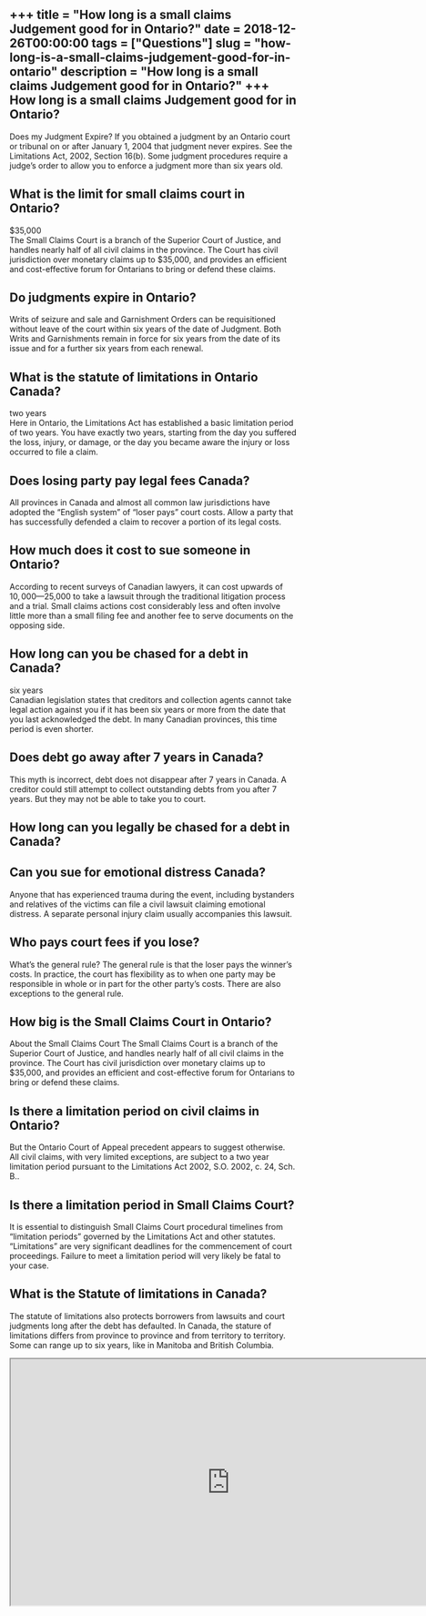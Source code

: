 +++
title = "How long is a small claims Judgement good for in Ontario?"
date = 2018-12-26T00:00:00
tags = ["Questions"]
slug = "how-long-is-a-small-claims-judgement-good-for-in-ontario"
description = "How long is a small claims Judgement good for in Ontario?"
+++
How long is a small claims Judgement good for in Ontario?
---------------------------------------------------------

Does my Judgment Expire? If you obtained a judgment by an Ontario court or tribunal on or after January 1, 2004 that judgment never expires. See the Limitations Act, 2002, Section 16(b). Some judgment procedures require a judge’s order to allow you to enforce a judgment more than six years old.

What is the limit for small claims court in Ontario?
----------------------------------------------------

$35,000  
The Small Claims Court is a branch of the Superior Court of Justice, and handles nearly half of all civil claims in the province. The Court has civil jurisdiction over monetary claims up to $35,000, and provides an efficient and cost-effective forum for Ontarians to bring or defend these claims.

Do judgments expire in Ontario?
-------------------------------

Writs of seizure and sale and Garnishment Orders can be requisitioned without leave of the court within six years of the date of Judgment. Both Writs and Garnishments remain in force for six years from the date of its issue and for a further six years from each renewal.

What is the statute of limitations in Ontario Canada?
-----------------------------------------------------

two years  
Here in Ontario, the Limitations Act has established a basic limitation period of two years. You have exactly two years, starting from the day you suffered the loss, injury, or damage, or the day you became aware the injury or loss occurred to file a claim.

Does losing party pay legal fees Canada?
----------------------------------------

All provinces in Canada and almost all common law jurisdictions have adopted the “English system” of “loser pays” court costs. Allow a party that has successfully defended a claim to recover a portion of its legal costs.

How much does it cost to sue someone in Ontario?
------------------------------------------------

According to recent surveys of Canadian lawyers, it can cost upwards of $10,000—$25,000 to take a lawsuit through the traditional litigation process and a trial. Small claims actions cost considerably less and often involve little more than a small filing fee and another fee to serve documents on the opposing side.

How long can you be chased for a debt in Canada?
------------------------------------------------

six years  
Canadian legislation states that creditors and collection agents cannot take legal action against you if it has been six years or more from the date that you last acknowledged the debt. In many Canadian provinces, this time period is even shorter.

Does debt go away after 7 years in Canada?
------------------------------------------

This myth is incorrect, debt does not disappear after 7 years in Canada. A creditor could still attempt to collect outstanding debts from you after 7 years. But they may not be able to take you to court.

How long can you legally be chased for a debt in Canada?
--------------------------------------------------------

Can you sue for emotional distress Canada?
------------------------------------------

Anyone that has experienced trauma during the event, including bystanders and relatives of the victims can file a civil lawsuit claiming emotional distress. A separate personal injury claim usually accompanies this lawsuit.

Who pays court fees if you lose?
--------------------------------

What’s the general rule? The general rule is that the loser pays the winner’s costs. In practice, the court has flexibility as to when one party may be responsible in whole or in part for the other party’s costs. There are also exceptions to the general rule.

How big is the Small Claims Court in Ontario?
---------------------------------------------

About the Small Claims Court The Small Claims Court is a branch of the Superior Court of Justice, and handles nearly half of all civil claims in the province. The Court has civil jurisdiction over monetary claims up to $35,000, and provides an efficient and cost-effective forum for Ontarians to bring or defend these claims.

Is there a limitation period on civil claims in Ontario?
--------------------------------------------------------

But the Ontario Court of Appeal precedent appears to suggest otherwise. All civil claims, with very limited exceptions, are subject to a two year limitation period pursuant to the Limitations Act 2002, S.O. 2002, c. 24, Sch. B..

Is there a limitation period in Small Claims Court?
---------------------------------------------------

It is essential to distinguish Small Claims Court procedural timelines from “limitation periods” governed by the Limitations Act and other statutes. “Limitations” are very significant deadlines for the commencement of court proceedings. Failure to meet a limitation period will very likely be fatal to your case.

What is the Statute of limitations in Canada?
---------------------------------------------

The statute of limitations also protects borrowers from lawsuits and court judgments long after the debt has defaulted. In Canada, the stature of limitations differs from province to province and from territory to territory. Some can range up to six years, like in Manitoba and British Columbia.

<iframe allow="accelerometer; autoplay; clipboard-write; encrypted-media; gyroscope; picture-in-picture" allowfullscreen="" class="__youtube_prefs__  epyt-is-override  no-lazyload" data-no-lazy="1" data-origheight="433" data-origwidth="770" data-skipgform_ajax_framebjll="" height="433" id="_ytid_85996" loading="lazy" src="https://www.youtube.com/embed/Hbq69L1g-Cw?enablejsapi=1&autoplay=0&cc_load_policy=0&cc_lang_pref=&iv_load_policy=1&loop=0&modestbranding=0&rel=1&fs=1&playsinline=0&autohide=2&theme=dark&color=red&controls=1&" title="YouTube player" width="770"></iframe>